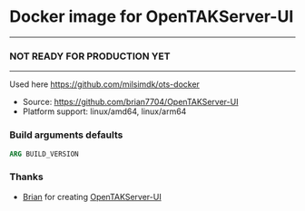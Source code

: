# Docker image for OpenTAKServer-UI
---

### NOT READY FOR PRODUCTION YET

---

Used here https://github.com/milsimdk/ots-docker

- Source: https://github.com/brian7704/OpenTAKServer-UI
- Platform support: linux/amd64, linux/arm64
 
### Build arguments defaults
```Dockerfile
ARG BUILD_VERSION
```

### Thanks
  - [Brian](https://github.com/brian7704) for creating [OpenTAKServer-UI](https://github.com/brian7704/OpenTAKServer-UI)
